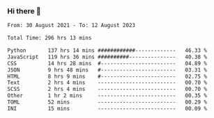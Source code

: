 ### Hi there 👋

<!--
**dominoto/dominoto** is a ✨ _special_ ✨ repository because its `README.md` (this file) appears on your GitHub profile.

Here are some ideas to get you started:

- 🔭 I’m currently working on ...
- 🌱 I’m currently learning ...
- 👯 I’m looking to collaborate on ...
- 🤔 I’m looking for help with ...
- 💬 Ask me about ...
- 📫 How to reach me: ...
- 😄 Pronouns: ...
- ⚡ Fun fact: ...
-->
<!--START_SECTION:waka-->

```txt
From: 30 August 2021 - To: 12 August 2023

Total Time: 296 hrs 13 mins

Python       137 hrs 14 mins ############-------------   46.33 %
JavaScript   119 hrs 36 mins ##########---------------   40.38 %
CSS          14 hrs 28 mins  #------------------------   04.89 %
JSON         9 hrs 48 mins   #------------------------   03.31 %
HTML         8 hrs 9 mins    #------------------------   02.75 %
Text         2 hrs 4 mins    -------------------------   00.70 %
SCSS         2 hrs 4 mins    -------------------------   00.70 %
Other        1 hr 2 mins     -------------------------   00.35 %
TOML         52 mins         -------------------------   00.29 %
INI          15 mins         -------------------------   00.09 %
```

<!--END_SECTION:waka-->

